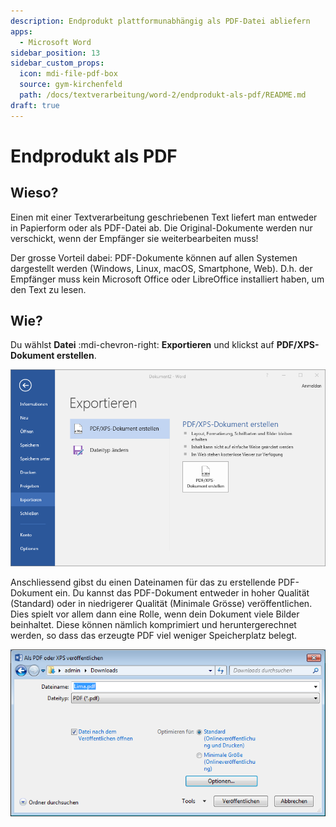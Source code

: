 ```yaml
---
description: Endprodukt plattformunabhängig als PDF-Datei abliefern
apps:
  - Microsoft Word
sidebar_position: 13
sidebar_custom_props:
  icon: mdi-file-pdf-box
  source: gym-kirchenfeld
  path: /docs/textverarbeitung/word-2/endprodukt-als-pdf/README.md
draft: true
---
```


# Endprodukt als PDF




## Wieso?
Einen mit einer Textverarbeitung geschriebenen Text liefert man entweder in Papierform oder als PDF-Datei ab. Die Original-Dokumente werden nur verschickt, wenn der Empfänger sie weiterbearbeiten muss!

Der grosse Vorteil dabei: PDF-Dokumente können auf allen Systemen dargestellt werden (Windows, Linux, macOS, Smartphone, Web). D.h. der Empfänger muss kein Microsoft Office oder LibreOffice installiert haben, um den Text zu lesen.


## Wie?
Du wählst __Datei__ :mdi-chevron-right: __Exportieren__ und klickst auf __PDF/XPS-Dokument erstellen__.

![Exportieren](./images/datei-exportieren.ms.png)

Anschliessend gibst du einen Dateinamen für das zu erstellende PDF-Dokument ein. Du kannst das PDF-Dokument entweder in hoher Qualität (Standard) oder in niedrigerer Qualität (Minimale Grösse) veröffentlichen. Dies spielt vor allem dann eine Rolle, wenn dein Dokument viele Bilder beinhaltet. Diese können nämlich komprimiert und heruntergerechnet werden, so dass das erzeugte PDF viel weniger Speicherplatz belegt.

![Als PDF oder XPS veröffentlichen](./images/pdf-veroeffentlichen.ms.png)
